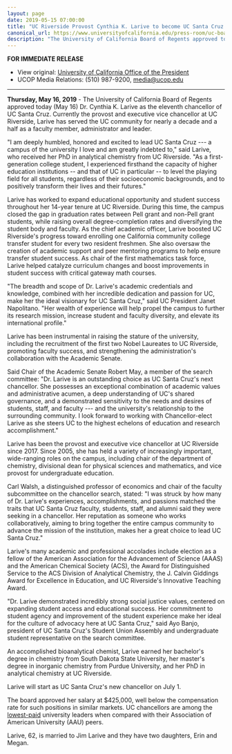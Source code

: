 ```yaml
---
layout: page
date: 2019-05-15 07:00:00
title: "UC Riverside Provost Cynthia K. Larive to become UC Santa Cruz's 11th chancellor"
canonical_url: https://www.universityofcalifornia.edu/press-room/uc-board-regents-approves-new-ucsc-chancellor
description: "The University of California Board of Regents approved today (May 16) Dr. Cynthia K. Larive as the eleventh chancellor of UC Santa Cruz."
---
```


**FOR IMMEDIATE RELEASE**

- View original: [University of California Office of the President](https://www.universityofcalifornia.edu/press-room/uc-board-regents-approves-new-ucsc-chancellor)
- UCOP Media Relations: (510) 987-9200, <media@ucop.edu>

****

**Thursday, May 16, 2019** - The University of California Board of Regents approved today (May 16) Dr. Cynthia K. Larive as the eleventh chancellor of UC Santa Cruz. Currently the provost and executive vice chancellor at UC Riverside, Larive has served the UC community for nearly a decade and a half as a faculty member, administrator and leader.

"I am deeply humbled, honored and excited to lead UC Santa Cruz --- a campus of the university I love and am greatly indebted to," said Larive, who received her PhD in analytical chemistry from UC Riverside. "As a first-generation college student, I experienced firsthand the capacity of higher education institutions -- and that of UC in particular -- to level the playing field for all students, regardless of their socioeconomic backgrounds, and to positively transform their lives and their futures."

Larive has worked to expand educational opportunity and student success throughout her 14-year tenure at UC Riverside. During this time, the campus closed the gap in graduation rates between Pell grant and non-Pell grant students, while raising overall degree-completion rates and diversifying the student body and faculty. As the chief academic officer, Larive boosted UC Riverside's progress toward enrolling one California community college transfer student for every two resident freshmen. She also oversaw the creation of academic support and peer mentoring programs to help ensure transfer student success. As chair of the first mathematics task force, Larive helped catalyze curriculum changes and boost improvements in student success with critical gateway math courses.

"The breadth and scope of Dr. Larive's academic credentials and knowledge, combined with her incredible dedication and passion for UC, make her the ideal visionary for UC Santa Cruz," said UC President Janet Napolitano. "Her wealth of experience will help propel the campus to further its research mission, increase student and faculty diversity, and elevate its international profile."

Larive has been instrumental in raising the stature of the university, including the recruitment of the first two Nobel Laureates to UC Riverside, promoting faculty success, and strengthening the administration's collaboration with the Academic Senate.

Said Chair of the Academic Senate Robert May, a member of the search committee: "Dr. Larive is an outstanding choice as UC Santa Cruz's next chancellor. She possesses an exceptional combination of academic values and administrative acumen, a deep understanding of UC's shared governance, and a demonstrated sensitivity to the needs and desires of students, staff, and faculty --- and the university's relationship to the surrounding community. I look forward to working with Chancellor-elect Larive as she steers UC to the highest echelons of education and research accomplishment."

Larive has been the provost and executive vice chancellor at UC Riverside since 2017. Since 2005, she has held a variety of increasingly important, wide-ranging roles on the campus, including chair of the department of chemistry, divisional dean for physical sciences and mathematics, and vice provost for undergraduate education.

Carl Walsh, a distinguished professor of economics and chair of the faculty subcommittee on the chancellor search, stated: "I was struck by how many of Dr. Larive's experiences, accomplishments, and passions matched the traits that UC Santa Cruz faculty, students, staff, and alumni said they were seeking in a chancellor. Her reputation as someone who works collaboratively, aiming to bring together the entire campus community to advance the mission of the institution, makes her a great choice to lead UC Santa Cruz." 

Larive's many academic and professional accolades include election as a fellow of the American Association for the Advancement of Science (AAAS) and the American Chemical Society (ACS), the Award for Distinguished Service to the ACS Division of Analytical Chemistry, the J. Calvin Giddings Award for Excellence in Education, and UC Riverside's Innovative Teaching Award.

"Dr. Larive demonstrated incredibly strong social justice values, centered on expanding student access and educational success. Her commitment to student agency and improvement of the student experience make her ideal for the culture of advocacy here at UC Santa Cruz," said Ayo Banjo, president of UC Santa Cruz's Student Union Assembly and undergraduate student representative on the search committee.

An accomplished bioanalytical chemist, Larive earned her bachelor's degree in chemistry from South Dakota State University, her master's degree in inorganic chemistry from Purdue University, and her PhD in analytical chemistry at UC Riverside.

Larive will start as UC Santa Cruz's new chancellor on July 1.

The board approved her salary at \$425,000, well below the compensation rate for such positions in similar markets. UC chancellors are among the [lowest-paid](https://ucop.edu/institutional-research-academic-planning/_files/uc-aau-university-leaders-comparative-compensation.pdf) university leaders when compared with their Association of American University (AAU) peers.

Larive, 62, is married to Jim Larive and they have two daughters, Erin and Megan.